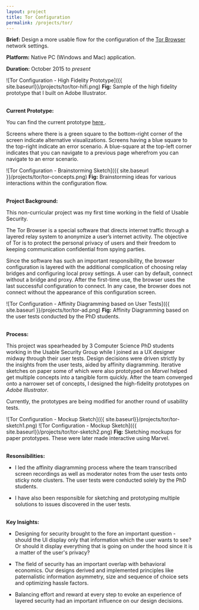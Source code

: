 ```yaml
---
layout: project
title: Tor Configuration
permalink: /projects/tor/
---
```

**Brief:** Design a more usable flow for the configuration of the
<a href="https://www.torproject.org/projects/torbrowser.html.en" class="underlined-link" target= "blank">
Tor Browser
<span class="fa fa-external-link no-underline"></span></a>
network settings.

**Platform:** Native PC (Windows and Mac) application.

**Duration:** October 2015 to *present*
<br />

![Tor Configuration - High Fidelity Prototype]({{ site.baseurl}}/projects/tor/tor-hifi.png)
<span class = "figure-description">
**Fig:** Sample of the high fidelity prototype that I built on Adobe Illustrator.
</span><br /><br />

**Current Prototype:**

You can find the current prototype
<a href="https://marvelapp.com/15a2294" class="underlined-link" target= "blank">
here
<span class="fa fa-external-link no-underline"></span></a>. <br />

Screens where there is a green square to the bottom-right corner of the screen indicate alternative visualizations. Screens having a blue square to the top-right indicate an error scenario. A blue-square at the top-left corner indicates that you can navigate to a previous page wherefrom you can navigate to an error scenario.

![Tor Configuration - Brainstorming Sketch]({{ site.baseurl }}/projects/tor/tor-concepts.png)
<span class = "figure-description">
**Fig:** Brainstorming ideas for various interactions within the configuration flow.
</span><br /><br />

**Project Background:**

This non-curricular project was my first time working in the field of Usable Security.

The Tor Browser is a special software that directs internet traffic through a layered relay system to anonymize a user’s internet activity. The objective of Tor is to protect the personal privacy of users and their freedom to keeping communication confidential from spying parties.

Since the software has such an important responsibility, the browser configuration is layered with the additional complication of choosing relay bridges and configuring local proxy settings. A user can by default, connect without a bridge and proxy. After the first-time use, the browser uses the last successful configuration to connect. In any case, the browser does not connect without the appearance of this configuration screen.

![Tor Configuration - Affinity Diagramming based on User Tests]({{ site.baseurl }}/projects/tor/tor-ad.png)
<span class = "figure-description">
**Fig:** Affinity Diagramming based on the user tests conducted by the PhD students.
</span><br /><br />

**Process:**

This project was spearheaded by 3 Computer Science PhD students working in the Usable Security Group while I joined as a UX designer midway through their user tests. Design decisions were driven strictly by the insights from the user tests, aided by affinity diagramming. Iterative sketches on paper some of which were also prototyped on *Marvel* helped get multiple concepts into a tangible form quickly. After the team converged onto a narrower set of concepts, I designed the high-fidelity prototypes on *Adobe Illustrator*.

Currently, the prototypes are being modified for another round of usability tests.

![Tor Configuration - Mockup Sketch]({{ site.baseurl}}/projects/tor/tor-sketch1.png)
![Tor Configuration - Mockup Sketch]({{ site.baseurl}}/projects/tor/tor-sketch2.png)
<span class = "figure-description">
**Fig:** Sketching mockups for paper prototypes. These were later made interactive using Marvel.
</span><br /><br />


**Resonsibilities:**

* I led the affinity diagramming process where the team transcribed screen recordings as well as moderator notes from the user tests onto sticky note clusters. The user tests were conducted solely by the PhD students.

* I have also been responsible for sketching and prototyping multiple solutions to issues discovered in the user tests.
<br /><br />

**Key Insights:**

* Designing for security brought to the fore an important question - should the UI display only that information which the user wants to see? Or should it display everything that is going on under the hood since it is a matter of the user's privacy?

* The field of security has an important overlap with behavioral economics. Our designs derived and implemented principles like paternalistic information asymmetry, size and sequence of choice sets and optimizing hassle factors.

* Balancing effort and reward at every step to evoke an experience of layered security had an important influence on our design decisions.
<br /><br />
<br /><br />

